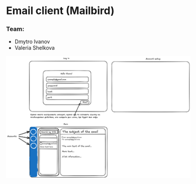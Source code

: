 # Email client (Mailbird)

### Team:
* Dmytro Ivanov
* Valeria Shelkova

![img.png](https://github.com/MailbirdPaz/App/blob/main/src/main/resources/org/mailbird/img/mailbird-v0.1.png?raw=true)
